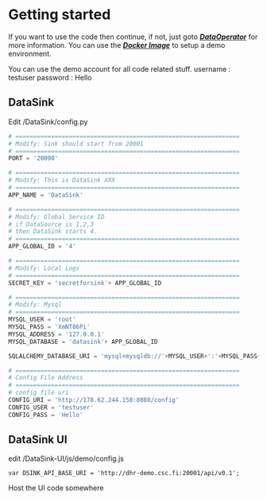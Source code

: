 # Getting started
If you want to use the code then continue, if not, just goto [***DataOperator***](https://github.com/dhrproject/mydataoperator)
for more information. You can use the [***Docker Image***](https://hub.docker.com/r/dhrpoc/dhr/) to setup a demo environment.

You can use the demo account for all code related stuff.
username :  testuser
password :  Hello

## DataSink
Edit /DataSink/config.py 
```Python
# ===============================================================
# Modify: Sink should start from 20001
# ===============================================================
PORT = '20000'

# ===============================================================
# Modify: This is DataSink XXX
# ===============================================================
APP_NAME = 'DataSink'

# ===============================================================
# Modify: Global Service ID
# if DataSource is 1,2,3
# then DataSink starts 4.
# ===============================================================
APP_GLOBAL_ID = '4'

# ===============================================================
# Modify: Local Logs
# ===============================================================
SECRET_KEY = 'secretforsink'+ APP_GLOBAL_ID

# ===============================================================
# Modify: Mysql
# ===============================================================
MYSQL_USER = 'root'
MYSQL_PASS = 'XmNT86Pi'
MYSQL_ADDRESS = '127.0.0.1'
MYSQL_DATABASE = 'datasink'+ APP_GLOBAL_ID

SQLALCHEMY_DATABASE_URI = 'mysql+mysqldb://'+MYSQL_USER+':'+MYSQL_PASS+'@'+MYSQL_ADDRESS+'/'+MYSQL_DATABASE

# ===============================================================
# Config File Address
# ===============================================================
# config file uri
CONFIG_URI = 'http://178.62.244.150:8080/config'
CONFIG_USER = 'testuser'
CONFIG_PASS = 'Hello'
```

## DataSink UI
edit /DataSink-UI/js/demo/config.js
```
var DSINK_API_BASE_URI = 'http://dhr-demo.csc.fi:20001/api/v0.1';
```
Host the UI code somewhere